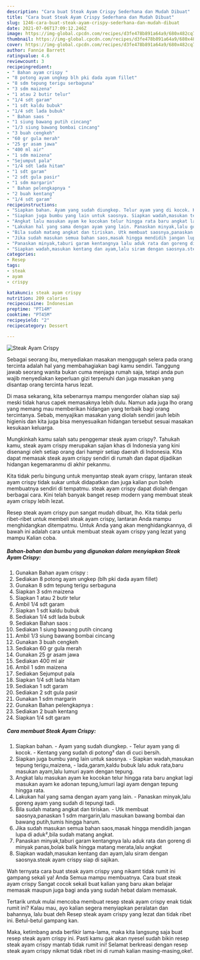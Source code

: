 ```yaml
---
description: "Cara buat Steak Ayam Crispy Sederhana dan Mudah Dibuat"
title: "Cara buat Steak Ayam Crispy Sederhana dan Mudah Dibuat"
slug: 1246-cara-buat-steak-ayam-crispy-sederhana-dan-mudah-dibuat
date: 2021-07-06T17:09:12.246Z
image: https://img-global.cpcdn.com/recipes/d3fe478b891a64a9/680x482cq70/steak-ayam-crispy-foto-resep-utama.jpg
thumbnail: https://img-global.cpcdn.com/recipes/d3fe478b891a64a9/680x482cq70/steak-ayam-crispy-foto-resep-utama.jpg
cover: https://img-global.cpcdn.com/recipes/d3fe478b891a64a9/680x482cq70/steak-ayam-crispy-foto-resep-utama.jpg
author: Fannie Barrett
ratingvalue: 4.6
reviewcount: 3
recipeingredient:
- " Bahan ayam crispy "
- "8 potong ayam ungkep blh pki dada ayam fillet"
- "8 sdm tepung terigu serbaguna"
- "3 sdm maizena"
- "1 atau 2 butir telur"
- "1/4 sdt garam"
- "1 sdt kaldu bubuk"
- "1/4 sdt lada bubuk"
- " Bahan saos "
- "1 siung bawang putih cincang"
- "1/3 siung bawang bombai cincang"
- "3 buah cengkeh"
- "60 gr gula merah"
- "25 gr asam jawa"
- "400 ml air"
- "1 sdm maizena"
- "Sejumput pala"
- "1/4 sdt lada hitam"
- "1 sdt garam"
- "2 sdt gula pasir"
- "1 sdm margarin"
- " Bahan pelengkapnya "
- "2 buah kentang"
- "1/4 sdt garam"
recipeinstructions:
- "Siapkan bahan. Ayam yang sudah diungkep. Telur ayam yang di kocok. Kentang yang sudah di potong² dan di cuci bersih."
- "Siapkan juga bumbu yang lain untuk saosnya. Siapkan wadah,masukan tepung terigu,maizena, lada,garam,kaldu bubuk lalu aduk rata,baru masukan ayam,lalu lumuri ayam dengan tepung."
- "Angkat lalu masukan ayam ke kocokan telur hingga rata baru angkat lagi masukan ayam ke adonan tepung,lumuri lagi ayam dengan tepung hingga rata."
- "Lakukan hal yang sama dengan ayam yang lain. Panaskan minyak,lalu goreng ayam yang sudah di tepungi tadi."
- "Bila sudah matang angkat dan tiriskan. Utk membuat saosnya,panaskan 1 sdm margarin,lalu masukan bawang bombai dan bawang putih,tumis hingga harum."
- "Jika sudah masukan semua bahan saos,masak hingga mendidih jangan lupa di aduk²,bila sudah matang angkat."
- "Panaskan minyak,taburi garam kentangnya lalu aduk rata dan goreng di minyak panas,bolak balik hingga matang merata,lalu angkat"
- "Siapkan wadah,masukan kentang dan ayam,lalu siram dengan saosnya.steak ayam crispy siap di sajikan."
categories:
- Resep
tags:
- steak
- ayam
- crispy

katakunci: steak ayam crispy 
nutrition: 209 calories
recipecuisine: Indonesian
preptime: "PT14M"
cooktime: "PT45M"
recipeyield: "2"
recipecategory: Dessert

---
```



![Steak Ayam Crispy](https://img-global.cpcdn.com/recipes/d3fe478b891a64a9/680x482cq70/steak-ayam-crispy-foto-resep-utama.jpg)

Sebagai seorang ibu, menyediakan masakan menggugah selera pada orang tercinta adalah hal yang membahagiakan bagi kamu sendiri. Tanggung jawab seorang  wanita bukan cuma menjaga rumah saja, tetapi anda pun wajib menyediakan keperluan gizi terpenuhi dan juga masakan yang disantap orang tercinta harus lezat.

Di masa  sekarang, kita sebenarnya mampu mengorder olahan siap saji meski tidak harus capek memasaknya lebih dulu. Namun ada juga lho orang yang memang mau memberikan hidangan yang terbaik bagi orang tercintanya. Sebab, menyajikan masakan yang diolah sendiri jauh lebih higienis dan kita juga bisa menyesuaikan hidangan tersebut sesuai masakan kesukaan keluarga. 



Mungkinkah kamu salah satu penggemar steak ayam crispy?. Tahukah kamu, steak ayam crispy merupakan sajian khas di Indonesia yang kini disenangi oleh setiap orang dari hampir setiap daerah di Indonesia. Kita dapat memasak steak ayam crispy sendiri di rumah dan dapat dijadikan hidangan kegemaranmu di akhir pekanmu.

Kita tidak perlu bingung untuk menyantap steak ayam crispy, lantaran steak ayam crispy tidak sukar untuk didapatkan dan juga kalian pun boleh membuatnya sendiri di tempatmu. steak ayam crispy dapat diolah dengan berbagai cara. Kini telah banyak banget resep modern yang membuat steak ayam crispy lebih lezat.

Resep steak ayam crispy pun sangat mudah dibuat, lho. Kita tidak perlu ribet-ribet untuk membeli steak ayam crispy, lantaran Anda mampu menghidangkan ditempatmu. Untuk Anda yang akan menghidangkannya, di bawah ini adalah cara untuk membuat steak ayam crispy yang lezat yang mampu Kalian coba.

<!--inarticleads1-->

##### Bahan-bahan dan bumbu yang digunakan dalam menyiapkan Steak Ayam Crispy:

1. Gunakan  Bahan ayam crispy :
1. Sediakan 8 potong ayam ungkep (blh pki dada ayam fillet)
1. Gunakan 8 sdm tepung terigu serbaguna
1. Siapkan 3 sdm maizena
1. Siapkan 1 atau 2 butir telur
1. Ambil 1/4 sdt garam
1. Siapkan 1 sdt kaldu bubuk
1. Sediakan 1/4 sdt lada bubuk
1. Sediakan  Bahan saos :
1. Sediakan 1 siung bawang putih cincang
1. Ambil 1/3 siung bawang bombai cincang
1. Gunakan 3 buah cengkeh
1. Sediakan 60 gr gula merah
1. Gunakan 25 gr asam jawa
1. Sediakan 400 ml air
1. Ambil 1 sdm maizena
1. Sediakan Sejumput pala
1. Siapkan 1/4 sdt lada hitam
1. Sediakan 1 sdt garam
1. Sediakan 2 sdt gula pasir
1. Gunakan 1 sdm margarin
1. Gunakan  Bahan pelengkapnya :
1. Sediakan 2 buah kentang
1. Siapkan 1/4 sdt garam




<!--inarticleads2-->

##### Cara membuat Steak Ayam Crispy:

1. Siapkan bahan. - Ayam yang sudah diungkep. - Telur ayam yang di kocok. - Kentang yang sudah di potong² dan di cuci bersih.
1. Siapkan juga bumbu yang lain untuk saosnya. - Siapkan wadah,masukan tepung terigu,maizena, - lada,garam,kaldu bubuk lalu aduk rata,baru masukan ayam,lalu lumuri ayam dengan tepung.
1. Angkat lalu masukan ayam ke kocokan telur hingga rata baru angkat lagi masukan ayam ke adonan tepung,lumuri lagi ayam dengan tepung hingga rata.
1. Lakukan hal yang sama dengan ayam yang lain. - Panaskan minyak,lalu goreng ayam yang sudah di tepungi tadi.
1. Bila sudah matang angkat dan tiriskan. - Utk membuat saosnya,panaskan 1 sdm margarin,lalu masukan bawang bombai dan bawang putih,tumis hingga harum.
1. Jika sudah masukan semua bahan saos,masak hingga mendidih jangan lupa di aduk²,bila sudah matang angkat.
1. Panaskan minyak,taburi garam kentangnya lalu aduk rata dan goreng di minyak panas,bolak balik hingga matang merata,lalu angkat
1. Siapkan wadah,masukan kentang dan ayam,lalu siram dengan saosnya.steak ayam crispy siap di sajikan.




Wah ternyata cara buat steak ayam crispy yang nikamt tidak rumit ini gampang sekali ya! Anda Semua mampu membuatnya. Cara buat steak ayam crispy Sangat cocok sekali buat kalian yang baru akan belajar memasak maupun juga bagi anda yang sudah hebat dalam memasak.

Tertarik untuk mulai mencoba membuat resep steak ayam crispy enak tidak rumit ini? Kalau mau, ayo kalian segera menyiapkan peralatan dan bahannya, lalu buat deh Resep steak ayam crispy yang lezat dan tidak ribet ini. Betul-betul gampang kan. 

Maka, ketimbang anda berfikir lama-lama, maka kita langsung saja buat resep steak ayam crispy ini. Pasti kamu gak akan nyesel sudah bikin resep steak ayam crispy mantab tidak rumit ini! Selamat berkreasi dengan resep steak ayam crispy nikmat tidak ribet ini di rumah kalian masing-masing,oke!.

